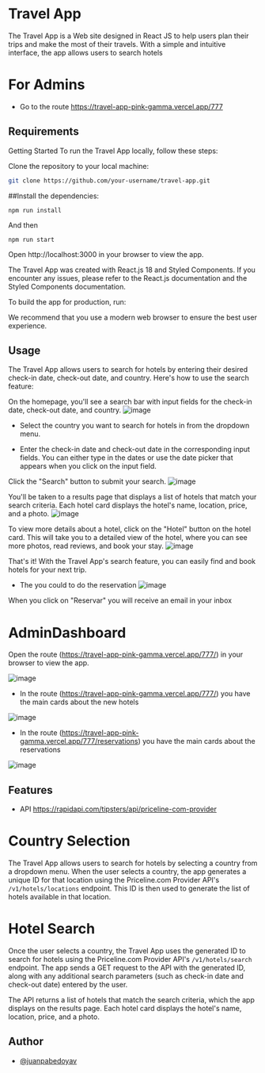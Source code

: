 
# Travel App

The Travel App is a Web site designed in React JS to help users plan their trips and make the most of their travels. With a simple and intuitive interface, the app allows users to search hotels

# For Admins
- Go to the route https://travel-app-pink-gamma.vercel.app/777

## Requirements

Getting Started
To run the Travel App locally, follow these steps:

Clone the repository to your local machine:
  
```bash
git clone https://github.com/your-username/travel-app.git
```
##Install the dependencies:
```
npm run install
```
And then
```
npm run start
```
Open http://localhost:3000 in your browser to view the app.

The Travel App was created with React.js 18 and Styled Components. If you encounter any issues, please refer to the React.js documentation and the Styled Components documentation.

To build the app for production, run:

We recommend that you use a modern web browser to ensure the best user experience.

## Usage

The Travel App allows users to search for hotels by entering their desired check-in date, check-out date, and country. Here's how to use the search feature:

On the homepage, you'll see a search bar with input fields for the check-in date, check-out date, and country.
![image](https://user-images.githubusercontent.com/68037012/227958358-a4687767-f71f-4183-9bce-877acbd4f40e.png)

- Select the country you want to search for hotels in from the dropdown menu.

- Enter the check-in date and check-out date in the corresponding input fields. You can either type in the dates or use the date picker that appears when you click on  the input field.

Click the "Search" button to submit your search.
![image](https://user-images.githubusercontent.com/68037012/227960152-0fa52cb8-6ebd-407e-be06-ef811afb4c36.png)

You'll be taken to a results page that displays a list of hotels that match your search criteria. Each hotel card displays the hotel's name, location, price, and a photo.
![image](https://user-images.githubusercontent.com/68037012/227960729-dd4264ec-bb12-4041-a2f8-f31a5bfd8eb8.png)

To view more details about a hotel, click on the "Hotel" button on the hotel card. This will take you to a detailed view of the hotel, where you can see more photos, read reviews, and book your stay.
![image](https://user-images.githubusercontent.com/68037012/227962419-ecb0db2f-fcf6-404d-826b-c1d196df018f.png)


That's it! With the Travel App's search feature, you can easily find and book hotels for your next trip.

- The you could to do the reservation
![image](https://user-images.githubusercontent.com/68037012/227963061-2e33a7da-54ee-43cf-925a-8512932c310b.png)

When you click on "Reservar" you will receive an email in your inbox 

# AdminDashboard
Open the route (https://travel-app-pink-gamma.vercel.app/777/) in your browser to view the app.

![image](https://user-images.githubusercontent.com/68037012/227964752-15531c7b-8c8f-4820-9c33-69e88930c1bb.png)

- In the route (https://travel-app-pink-gamma.vercel.app/777/)  you have the main cards about the new hotels

![image](https://user-images.githubusercontent.com/68037012/227964862-6b9a1a6d-72e5-4192-b049-12555d10a329.png)

- In the route (https://travel-app-pink-gamma.vercel.app/777/reservations)  you have the main cards about the reservations

![image](https://user-images.githubusercontent.com/68037012/227965992-61caa212-cd22-4503-beeb-b26c036be43b.png)

## Features
- API https://rapidapi.com/tipsters/api/priceline-com-provider

# Country Selection
The Travel App allows users to search for hotels by selecting a country from a dropdown menu. When the user selects a country, the app generates a unique ID for that location using the Priceline.com Provider API's ```/v1/hotels/locations``` endpoint. This ID is then used to generate the list of hotels available in that location.

# Hotel Search
Once the user selects a country, the Travel App uses the generated ID to search for hotels using the Priceline.com Provider API's 
```/v1/hotels/search``` 
endpoint. The app sends a GET request to the API with the generated ID, along with any additional search parameters (such as check-in date and check-out date) entered by the user.

The API returns a list of hotels that match the search criteria, which the app displays on the results page. Each hotel card displays the hotel's name, location, price, and a photo.


## Author

- [@juanpabedoyav](https://github.com/juanpabedoyav)

